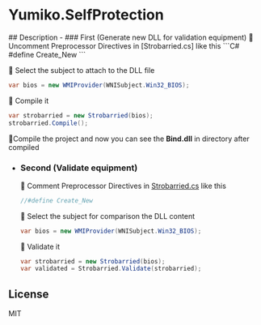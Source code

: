 # Yumiko.SelfProtection
<ht/>
## Description
- ### First (Generate new DLL for validation equipment)
  🍓 Uncomment Preprocessor Directives in [Strobarried.cs] like this
  ```C#
  #define Create_New
  ```
    
  🍓 Select the subject to attach to the DLL file
  ```C#
  var bios = new WMIProvider(WNISubject.Win32_BIOS);
  ```
    
  🍓 Compile it
  ```C#
  var strobarried = new Strobarried(bios);
  strobarried.Compile();
  ```
  
  🍓Compile the project and now you can see the **Bind.dll** in directory after compiled
<br>
- ### Second (Validate equipment)
  🍓 Comment Preprocessor Directives in [Strobarried.cs] like this
  ```C#
  //#define Create_New
  ```  
    
  🍓 Select the subject for comparison the DLL content
  ```C#
  var bios = new WMIProvider(WNISubject.Win32_BIOS);
  ```
    
  🍓 Validate it
  ```C#
  var strobarried = new Strobarried(bios);
  var validated = Strobarried.Validate(strobarried);
  ```

## License
MIT
    
[Strobarried.cs]:<https://github.com/0x0001F36D/Yumiko.SelfProtection/blob/master/Yumiko.SelfProtection/Strobarried/Strobarried.cs>
